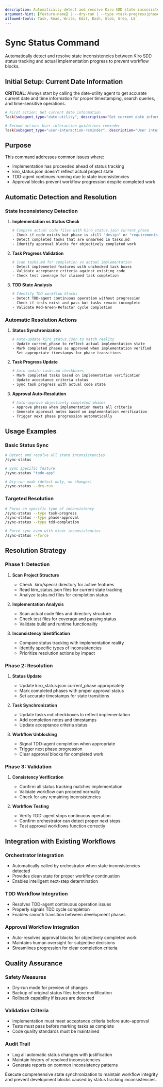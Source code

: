 ```yaml
---
description: Automatically detect and resolve Kiro SDD state inconsistencies between status tracking and actual implementation progress
argument-hint: [feature-name] | --dry-run | --type <task-progress|phase-approval|tdd-completion>
allowed-tools: Task, Read, Write, Edit, Bash, Glob, Grep, LS
---
```


# Sync Status Command

Automatically detect and resolve state inconsistencies between Kiro SDD status tracking and actual implementation progress to prevent workflow blocks.

## Initial Setup: Current Date Information

**CRITICAL**: Always start by calling the date-utility agent to get accurate current date and time information for proper timestamping, search queries, and time-sensitive operations.

```bash
# First action: Get current date information
Task(subagent_type="date-utility", description="Get current date information", prompt="Please provide current date and time information for use in this sync-status session, including search-appropriate year formatting.")

# Second action: User interaction guidelines reminder
Task(subagent_type="user-interaction-reminder", description="User interaction guidelines", prompt="Provide critical reminders about proper user interaction protocols for this sync-status session.")
```

## Purpose

This command addresses common issues where:

- Implementation has proceeded ahead of status tracking
- kiro_status.json doesn't reflect actual project state
- TDD-agent continues running due to state inconsistencies
- Approval blocks prevent workflow progression despite completed work

## Automatic Detection and Resolution

### State Inconsistency Detection

1. **Implementation vs Status Check**

   ```bash
   # Compare actual code files with kiro_status.json current_phase
   - Check if code exists but phase is still "design" or "requirements"
   - Detect completed tasks that are unmarked in tasks.md
   - Identify approval blocks for objectively completed work
   ```

2. **Task Progress Validation**

   ```bash
   # Scan tasks.md for completion vs actual implementation
   - Detect implemented features with unchecked task boxes
   - Validate acceptance criteria against existing code
   - Check test coverage for claimed task completion
   ```

3. **TDD State Analysis**
   ```bash
   # Identify TDD workflow blocks
   - Detect TDD-agent continuous operation without progression
   - Check if tests exist and pass but tasks remain incomplete
   - Validate Red-Green-Refactor cycle completion
   ```

### Automatic Resolution Actions

1. **Status Synchronization**

   ```bash
   # Auto-update kiro_status.json to match reality
   - Update current_phase to reflect actual implementation state
   - Mark completed phases as approved when implementation verified
   - Set appropriate timestamps for phase transitions
   ```

2. **Task Progress Update**

   ```bash
   # Auto-update tasks.md checkboxes
   - Mark completed tasks based on implementation verification
   - Update acceptance criteria status
   - Sync task progress with actual code state
   ```

3. **Approval Auto-Resolution**
   ```bash
   # Auto-approve objectively completed phases
   - Approve phases when implementation meets all criteria
   - Generate approval notes based on implementation verification
   - Trigger next phase progression automatically
   ```

## Usage Examples

### Basic Status Sync

```bash
# Detect and resolve all state inconsistencies
/sync-status

# Sync specific feature
/sync-status "todo-app"

# Dry-run mode (detect only, no changes)
/sync-status --dry-run
```

### Targeted Resolution

```bash
# Focus on specific type of inconsistency
/sync-status --type task-progress
/sync-status --type phase-approval
/sync-status --type tdd-completion

# Force sync even with minor inconsistencies
/sync-status --force
```

## Resolution Strategy

### Phase 1: Detection

1. **Scan Project Structure**

   - Check .kiro/specs/ directory for active features
   - Read kiro_status.json files for current state tracking
   - Analyze tasks.md files for completion status

2. **Implementation Analysis**

   - Scan actual code files and directory structure
   - Check test files for coverage and passing status
   - Validate build and runtime functionality

3. **Inconsistency Identification**
   - Compare status tracking with implementation reality
   - Identify specific types of inconsistencies
   - Prioritize resolution actions by impact

### Phase 2: Resolution

1. **Status Update**

   - Update kiro_status.json current_phase appropriately
   - Mark completed phases with proper approval status
   - Set accurate timestamps for state transitions

2. **Task Synchronization**

   - Update tasks.md checkboxes to reflect implementation
   - Add completion notes and timestamps
   - Update acceptance criteria status

3. **Workflow Unblocking**
   - Signal TDD-agent completion when appropriate
   - Trigger next phase progression
   - Clear approval blocks for completed work

### Phase 3: Validation

1. **Consistency Verification**

   - Confirm all status tracking matches implementation
   - Validate workflow can proceed normally
   - Check for any remaining inconsistencies

2. **Workflow Testing**
   - Verify TDD-agent stops continuous operation
   - Confirm orchestrator can detect proper next steps
   - Test approval workflows function correctly

## Integration with Existing Workflows

### Orchestrator Integration

- Automatically called by orchestrator when state inconsistencies detected
- Provides clean state for proper workflow continuation
- Enables intelligent next-step determination

### TDD Workflow Integration

- Resolves TDD-agent continuous operation issues
- Properly signals TDD cycle completion
- Enables smooth transition between development phases

### Approval Workflow Integration

- Auto-resolves approval blocks for objectively completed work
- Maintains human oversight for subjective decisions
- Streamlines progression for clear completion criteria

## Quality Assurance

### Safety Measures

- Dry-run mode for preview of changes
- Backup of original status files before modification
- Rollback capability if issues are detected

### Validation Criteria

- Implementation must meet acceptance criteria before auto-approval
- Tests must pass before marking tasks as complete
- Code quality standards must be maintained

### Audit Trail

- Log all automatic status changes with justification
- Maintain history of resolved inconsistencies
- Generate reports on common inconsistency patterns

Execute comprehensive state synchronization to maintain workflow integrity and prevent development blocks caused by status tracking inconsistencies.
